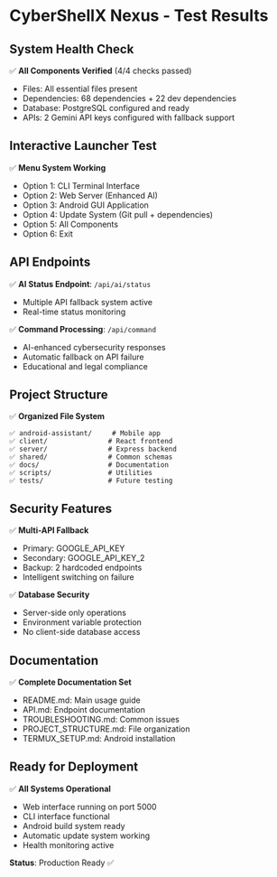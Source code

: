 # CyberShellX Nexus - Test Results

## System Health Check
✅ **All Components Verified** (4/4 checks passed)
- Files: All essential files present
- Dependencies: 68 dependencies + 22 dev dependencies
- Database: PostgreSQL configured and ready
- APIs: 2 Gemini API keys configured with fallback support

## Interactive Launcher Test
✅ **Menu System Working**
- Option 1: CLI Terminal Interface
- Option 2: Web Server (Enhanced AI)
- Option 3: Android GUI Application  
- Option 4: Update System (Git pull + dependencies)
- Option 5: All Components
- Option 6: Exit

## API Endpoints
✅ **AI Status Endpoint**: `/api/ai/status`
- Multiple API fallback system active
- Real-time status monitoring

✅ **Command Processing**: `/api/command`
- AI-enhanced cybersecurity responses
- Automatic fallback on API failure
- Educational and legal compliance

## Project Structure
✅ **Organized File System**
```
✅ android-assistant/     # Mobile app
✅ client/               # React frontend
✅ server/               # Express backend
✅ shared/               # Common schemas
✅ docs/                 # Documentation
✅ scripts/              # Utilities
✅ tests/                # Future testing
```

## Security Features
✅ **Multi-API Fallback**
- Primary: GOOGLE_API_KEY
- Secondary: GOOGLE_API_KEY_2
- Backup: 2 hardcoded endpoints
- Intelligent switching on failure

✅ **Database Security**
- Server-side only operations
- Environment variable protection
- No client-side database access

## Documentation
✅ **Complete Documentation Set**
- README.md: Main usage guide
- API.md: Endpoint documentation
- TROUBLESHOOTING.md: Common issues
- PROJECT_STRUCTURE.md: File organization
- TERMUX_SETUP.md: Android installation

## Ready for Deployment
✅ **All Systems Operational**
- Web interface running on port 5000
- CLI interface functional
- Android build system ready
- Automatic update system working
- Health monitoring active

**Status**: Production Ready ✅